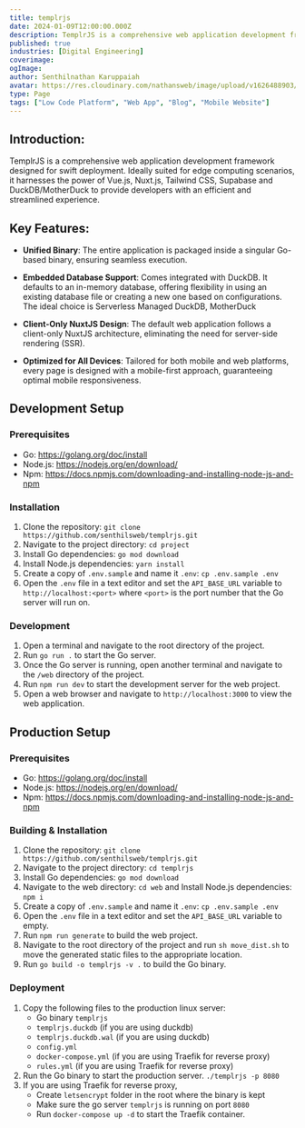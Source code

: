 ```yaml
---
title: templrjs
date: 2024-01-09T12:00:00.000Z
description: TemplrJS is a comprehensive web application development framework designed for swift deployment. Ideally suited for edge computing scenarios, it harnesses the power of Vue.js, Nuxt.js, Tailwind CSS, Supabase and DuckDB/MotherDuck to provide developers with an efficient and streamlined experience.
published: true
industries: [Digital Engineering]
coverimage: 
ogImage: 
author: Senthilnathan Karuppaiah
avatar: https://res.cloudinary.com/nathansweb/image/upload/v1626488903/profile/Senthil-profile-picture-01_al07i5.jpg
type: Page
tags: ["Low Code Platform", "Web App", "Blog", "Mobile Website"]
---
```



## Introduction:
TemplrJS is a comprehensive web application development framework designed for swift deployment. Ideally suited for edge computing scenarios, it harnesses the power of Vue.js, Nuxt.js, Tailwind CSS, Supabase and  DuckDB/MotherDuck to provide developers with an efficient and streamlined experience.


## Key Features:  

- **Unified Binary**: The entire application is packaged inside a singular Go-based binary, ensuring seamless execution.
  
- **Embedded Database Support**: Comes integrated with DuckDB. It defaults to an in-memory database, offering flexibility in using an existing database file or creating a new one based on configurations. The ideal choice is Serverless Managed DuckDB, MotherDuck 
  
- **Client-Only NuxtJS Design**: The default web application follows a client-only NuxtJS architecture, eliminating the need for server-side rendering (SSR).
  
- **Optimized for All Devices**: Tailored for both mobile and web platforms, every page is designed with a mobile-first approach, guaranteeing optimal mobile responsiveness.

## Development Setup

### Prerequisites

- Go: https://golang.org/doc/install
- Node.js: https://nodejs.org/en/download/
- Npm: https://docs.npmjs.com/downloading-and-installing-node-js-and-npm

### Installation

1. Clone the repository: `git clone https://github.com/senthilsweb/templrjs.git`
2. Navigate to the project directory: `cd project`
3. Install Go dependencies: `go mod download`
4. Install Node.js dependencies: `yarn install`
6. Create a copy of `.env.sample` and name it `.env`: `cp .env.sample .env`
7. Open the `.env` file in a text editor and set the `API_BASE_URL` variable to `http://localhost:<port>` where `<port>` is the port number that the Go server will run on.

### Development

1. Open a terminal and navigate to the root directory of the project.
2. Run `go run .` to start the Go server.
3. Once the Go server is running, open another terminal and navigate to the `/web` directory of the project.
4. Run `npm run dev` to start the development server for the web project.
5. Open a web browser and navigate to `http://localhost:3000` to view the web application.

## Production Setup

### Prerequisites

- Go: https://golang.org/doc/install
- Node.js: https://nodejs.org/en/download/
- Npm: https://docs.npmjs.com/downloading-and-installing-node-js-and-npm

### Building & Installation

1. Clone the repository: `git clone https://github.com/senthilsweb/templrjs.git`
2. Navigate to the project directory: `cd templrjs`
3. Install Go dependencies: `go mod download`
4. Navigate to the web directory: `cd web` and Install Node.js dependencies: `npm i`
5. Create a copy of `.env.sample` and name it `.env`: `cp .env.sample .env`
6. Open the `.env` file in a text editor and set the `API_BASE_URL` variable to empty.
7. Run `npm run generate` to build the web project.
8. Navigate to the root directory of the project and run `sh move_dist.sh` to move the generated static files to the appropriate location.
9. Run `go build -o templrjs -v .` to build the Go binary.

### Deployment

1. Copy the following files to the production linux server:
    - Go binary `templrjs`
    - `templrjs.duckdb` (if you are using duckdb)   
    - `templrjs.duckdb.wal` (if you are using duckdb)
    - `config.yml`
    - `docker-compose.yml` (if you are using Traefik for reverse proxy)
    - `rules.yml` (if you are using Traefik for reverse proxy)
2. Run the Go binary to start the production server. `./templrjs -p 8080`
3. If you are using Traefik for reverse proxy, 
    - Create `letsencrypt` folder in the root where the binary is kept
    - Make sure the go server `templrjs` is running on port `8080`
    - Run `docker-compose up -d` to start the Traefik container.
